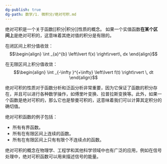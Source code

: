 ```yaml
---
dg-publish: true
dg-path: 数学/1. 微积分/绝对可积.md
---
```


绝对可积是一个关于函数[[积分\|积分]]性质的概念。
如果一个实值函数**在某个区间上**是绝对可积的，这意味着其绝对值的积分是有限的。


在闭区间上积分值收敛：
$$\begin{align}
\int _{a}^{b} \left\lvert  f(x) \right\rvert\, dx 
\end{align}$$


在无限区间上积分值收敛：
$$\begin{align}
\int _{-\infty }^{+\infty}  \left\lvert  f(t) \right\rvert \, dt 
\end{align}$$


绝对可积的性质对于函数分析和泛函分析非常重要，因为它保证了函数的积分存在，并且可以进行各种数学操作，如傅里叶变换、拉普拉斯变换等。此外，如果一个函数是绝对可积的，那么它也是黎曼可积的，这意味着我们可以计算其定积分的确切值。

绝对可积函数的例子包括：
- 所有有界函数。
- 所有在有限区间上连续的函数。
- 所有在有限区间上只有有限个不连续点的函数。

绝对可积的概念在物理学、工程学和其他科学领域中也有广泛的应用，例如在信号处理中，绝对可积函数可以用来描述信号的能量。


